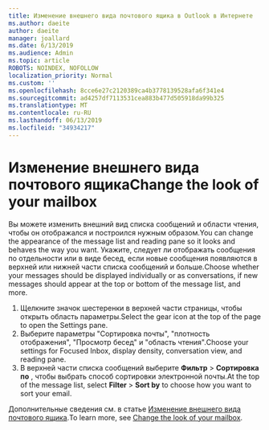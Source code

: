```yaml
---
title: Изменение внешнего вида почтового ящика в Outlook в Интернете
ms.author: daeite
author: daeite
manager: joallard
ms.date: 6/13/2019
ms.audience: Admin
ms.topic: article
ROBOTS: NOINDEX, NOFOLLOW
localization_priority: Normal
ms.custom: ''
ms.openlocfilehash: 8cce6e27c2120389ca4b3778139528afa6f341e4
ms.sourcegitcommit: ad4257df7113531cea883b477d505918da99b325
ms.translationtype: MT
ms.contentlocale: ru-RU
ms.lasthandoff: 06/13/2019
ms.locfileid: "34934217"
---
```

# <a name="change-the-look-of-your-mailbox"></a><span data-ttu-id="26aa5-102">Изменение внешнего вида почтового ящика</span><span class="sxs-lookup"><span data-stu-id="26aa5-102">Change the look of your mailbox</span></span>

<span data-ttu-id="26aa5-103">Вы можете изменить внешний вид списка сообщений и области чтения, чтобы он отображался и построился нужным образом.</span><span class="sxs-lookup"><span data-stu-id="26aa5-103">You can change the appearance of the message list and reading pane so it looks and behaves the way you want.</span></span> <span data-ttu-id="26aa5-104">Укажите, следует ли отображать сообщения по отдельности или в виде бесед, если новые сообщения появляются в верхней или нижней части списка сообщений и больше.</span><span class="sxs-lookup"><span data-stu-id="26aa5-104">Choose whether your messages should be displayed individually or as conversations, if new messages should appear at the top or bottom of the message list, and more.</span></span>

1. <span data-ttu-id="26aa5-105">Щелкните значок шестеренки в верхней части страницы, чтобы открыть область параметры.</span><span class="sxs-lookup"><span data-stu-id="26aa5-105">Select the gear icon at the top of the page to open the Settings pane.</span></span>
1. <span data-ttu-id="26aa5-106">Выберите параметры "Сортировка почты", "плотность отображения", "Просмотр бесед" и "область чтения".</span><span class="sxs-lookup"><span data-stu-id="26aa5-106">Choose your settings for Focused Inbox, display density, conversation view, and reading pane.</span></span>
1. <span data-ttu-id="26aa5-107">В верхней части списка сообщений выберите **Фильтр** > **Сортировка по** , чтобы выбрать способ сортировки электронной почты.</span><span class="sxs-lookup"><span data-stu-id="26aa5-107">At the top of the message list, select **Filter** > **Sort by** to choose how you want to sort your email.</span></span>

<span data-ttu-id="26aa5-108">Дополнительные сведения см. в статье [Изменение внешнего вида почтового ящика](https://support.office.com/article/b41c2ecb-f23c-42b3-b7f8-659646d5e58c).</span><span class="sxs-lookup"><span data-stu-id="26aa5-108">To learn more, see [Change the look of your mailbox](https://support.office.com/article/b41c2ecb-f23c-42b3-b7f8-659646d5e58c).</span></span>